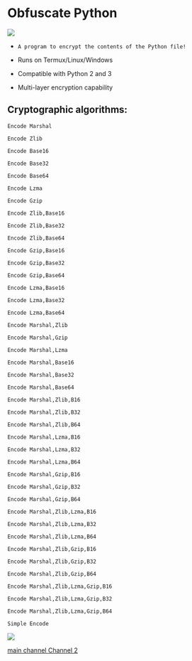 # Obfuscate Python 

<img src="https://github.com/user-attachments/assets/9e0a8f93-ab71-427a-80a6-b19f675b5f98"> 

- `A program to encrypt the contents of the Python file! `

- Runs on Termux/Linux/Windows 
- Compatible with Python 2 and 3 
- Multi-layer encryption capability 

## Cryptographic algorithms: 

```
Encode Marshal  

Encode Zlib  

Encode Base16  

Encode Base32  

Encode Base64  

Encode Lzma  

Encode Gzip  

Encode Zlib,Base16  

Encode Zlib,Base32  

Encode Zlib,Base64  

Encode Gzip,Base16  

Encode Gzip,Base32  

Encode Gzip,Base64  

Encode Lzma,Base16  

Encode Lzma,Base32  

Encode Lzma,Base64  

Encode Marshal,Zlib  

Encode Marshal,Gzip  

Encode Marshal,Lzma  

Encode Marshal,Base16  

Encode Marshal,Base32  

Encode Marshal,Base64  

Encode Marshal,Zlib,B16  

Encode Marshal,Zlib,B32  

Encode Marshal,Zlib,B64  

Encode Marshal,Lzma,B16  

Encode Marshal,Lzma,B32  

Encode Marshal,Lzma,B64  

Encode Marshal,Gzip,B16  

Encode Marshal,Gzip,B32  

Encode Marshal,Gzip,B64  

Encode Marshal,Zlib,Lzma,B16  

Encode Marshal,Zlib,Lzma,B32  

Encode Marshal,Zlib,Lzma,B64  

Encode Marshal,Zlib,Gzip,B16  

Encode Marshal,Zlib,Gzip,B32  

Encode Marshal,Zlib,Gzip,B64  

Encode Marshal,Zlib,Lzma,Gzip,B16  

Encode Marshal,Zlib,Lzma,Gzip,B32  

Encode Marshal,Zlib,Lzma,Gzip,B64  

Simple Encode  

```

<img src="https://github.com/user-attachments/assets/f88c1afb-471d-4ccc-8259-72b4c94a3c80"> 

<a href="https://t.me/esfelurm"> main channel
<a href="https://t.me/DedSec_Network"> Channel 2

